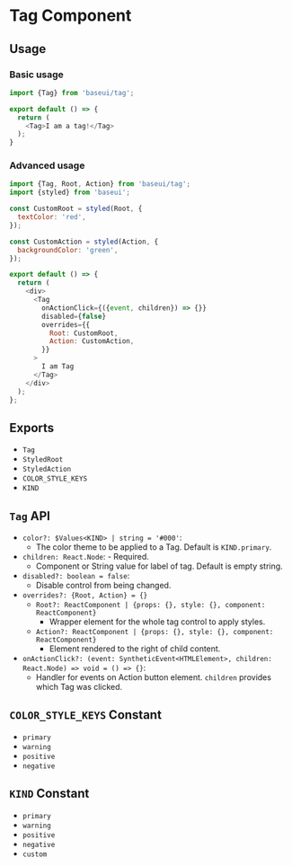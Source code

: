 # Tag Component

## Usage

### Basic usage

```js
import {Tag} from 'baseui/tag';

export default () => {
  return (
    <Tag>I am a tag!</Tag>
  );
}
```

### Advanced usage

```js
import {Tag, Root, Action} from 'baseui/tag';
import {styled} from 'baseui';

const CustomRoot = styled(Root, {
  textColor: 'red',
});

const CustomAction = styled(Action, {
  backgroundColor: 'green',
});

export default () => {
  return (
    <div>
      <Tag
        onActionClick={({event, children}) => {}}
        disabled={false}
        overrides={{
          Root: CustomRoot,
          Action: CustomAction,
        }}
      >
        I am Tag
      </Tag>
    </div>
  );
};
```

## Exports

* `Tag`
* `StyledRoot`
* `StyledAction`
* `COLOR_STYLE_KEYS`
* `KIND`

## `Tag` API

* `color?: $Values<KIND> | string = '#000'`:
  * The color theme to be applied to a Tag. Default is `KIND.primary`.
* `children: React.Node`: - Required.
  * Component or String value for label of tag. Default is empty string.
* `disabled?: boolean = false`:
  * Disable control from being changed.
* `overrides?: {Root, Action} = {}`
  * `Root?: ReactComponent | {props: {}, style: {}, component: ReactComponent}`
    * Wrapper element for the whole tag control to apply styles.
  * `Action?: ReactComponent | {props: {}, style: {}, component: ReactComponent}`
    * Element rendered to the right of child content.
* `onActionClick?: (event: SyntheticEvent<HTMLElement>, children: React.Node) => void = () => {}`:
  * Handler for events on Action button element. `children` provides which Tag was clicked.

## `COLOR_STYLE_KEYS` Constant

* `primary`
* `warning`
* `positive`
* `negative`

## `KIND` Constant

* `primary`
* `warning`
* `positive`
* `negative`
* `custom`
